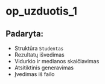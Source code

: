 # op_uzduotis_1

## Padaryta:
- Struktūra `Studentas`
- Rezultatų išvedimas
- Vidurkio ir medianos skaičiavimas
- Atsitiktinis generavimas
- Įvedimas iš failo
